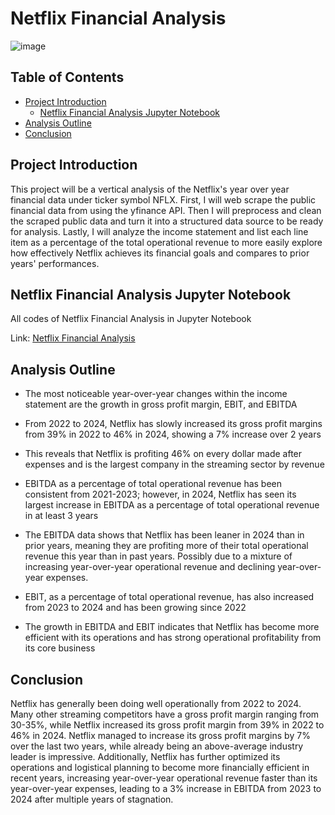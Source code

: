 # Netflix Financial Analysis

![image](https://github.com/user-attachments/assets/90866389-8a69-44a4-9684-c95c0553190c)

## Table of Contents

- [Project Introduction](#project-introduction)
    - [Netflix Financial Analysis Jupyter Notebook](#netflix-financial-analysis-jupyter-notebook)
- [Analysis Outline](#analysis-outline)
- [Conclusion](#conclusion)

## Project Introduction

This project will be a vertical analysis of the Netflix's year over year financial data under ticker symbol NFLX. First, I will web scrape the public financial data from using the yfinance API. Then I will preprocess and clean the scraped public data and turn it into a structured data source to be ready for analysis. Lastly, I will analyze the income statement and list each line item as a percentage of the total operational revenue to more easily explore how effectively Netflix achieves its financial goals and compares to prior years' performances.


## Netflix Financial Analysis Jupyter Notebook

All codes of Netflix Financial Analysis in Jupyter Notebook

Link: [Netflix Financial Analysis](https://github.com/jasondo-da/NFLX_Financial_Analysis/blob/main/nflx_financial_analysis.ipynb)


## Analysis Outline

- The most noticeable year-over-year changes within the income statement are the growth in gross profit margin, EBIT, and EBITDA

- From 2022 to 2024, Netflix has slowly increased its gross profit margins from 39% in 2022 to 46% in 2024, showing a 7% increase over 2 years

- This reveals that Netflix is profiting 46% on every dollar made after expenses and is the largest company in the streaming sector by revenue

- EBITDA as a percentage of total operational revenue has been consistent from 2021-2023; however, in 2024, Netflix has seen its largest increase in EBITDA as a percentage of total operational revenue in at least 3 years

- The EBITDA data shows that Netflix has been leaner in 2024 than in prior years, meaning they are profiting more of their total operational revenue this year than in past years. Possibly due to a mixture of increasing year-over-year operational revenue and declining year-over-year expenses.

- EBIT, as a percentage of total operational revenue, has also increased from 2023 to 2024 and has been  growing since 2022

- The growth in EBITDA and EBIT indicates that Netflix has become more efficient with its operations and has strong operational profitability from its core business


## Conclusion

Netflix has generally been doing well operationally from 2022 to 2024. Many other streaming competitors have a gross profit margin ranging from 30-35%, while Netflix increased its gross profit margin from 39% in 2022 to 46% in 2024. Netflix managed to increase its gross profit margins by 7% over the last two years, while already being an above-average industry leader is impressive. Additionally, Netflix has further optimized its operations and logistical planning to become more financially efficient in recent years, increasing year-over-year operational revenue faster than its year-over-year expenses, leading to a 3% increase in EBITDA from 2023 to 2024 after multiple years of stagnation.

